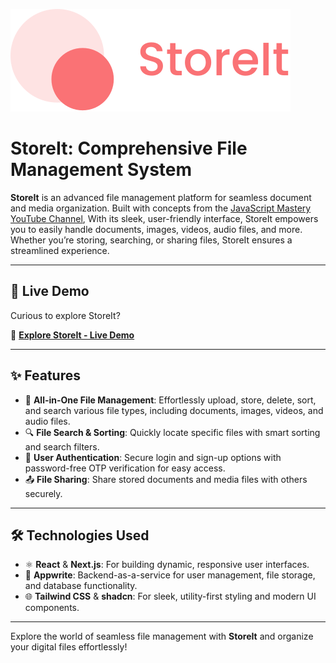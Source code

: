 ![Project Logo](./public/assets/icons/logo-full-brand.svg)
# **StoreIt: Comprehensive File Management System**

**StoreIt** is an advanced file management platform for seamless document and media organization. Built with concepts from the [JavaScript Mastery YouTube Channel](https://www.youtube.com/@javascriptmastery), With its sleek, user-friendly interface, StoreIt empowers you to easily handle documents, images, videos, audio files, and more. Whether you’re storing, searching, or sharing files, StoreIt ensures a streamlined experience.

---

## 🚀 Live Demo

Curious to explore StoreIt?

🔗 [**Explore StoreIt - Live Demo**](https://storeit-roan.vercel.app/sign-in)

---

## ✨ Features

- 📂 **All-in-One File Management**: Effortlessly upload, store, delete, sort, and search various file types, including documents, images, videos, and audio files.
- 🔍 **File Search & Sorting**: Quickly locate specific files with smart sorting and search filters.
- 🔑 **User Authentication**: Secure login and sign-up options with password-free OTP verification for easy access.
- 📤 **File Sharing**: Share stored documents and media files with others securely.

---

## 🛠️ Technologies Used

- ⚛️ **React** & **Next.js**: For building dynamic, responsive user interfaces.
- 🧩 **Appwrite**: Backend-as-a-service for user management, file storage, and database functionality.
- 🌐 **Tailwind CSS** & **shadcn**: For sleek, utility-first styling and modern UI components.

---

Explore the world of seamless file management with **StoreIt** and organize your digital files effortlessly!

